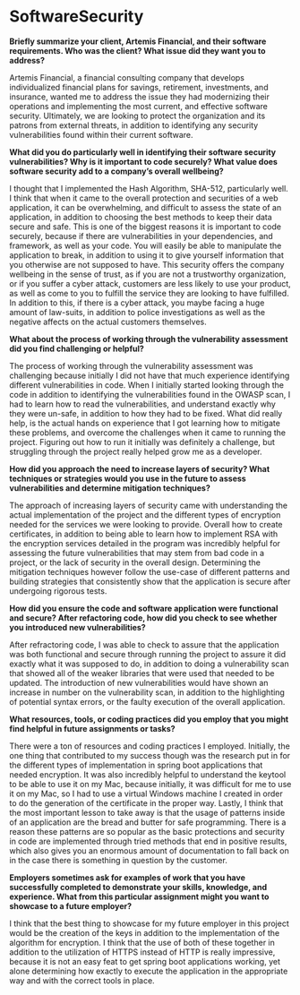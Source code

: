 # SoftwareSecurity
**Briefly summarize your client, Artemis Financial, and their software requirements. Who was the client? What issue did they want you to address?**

Artemis Financial, a financial consulting company that develops individualized financial plans for savings, retirement, investments, and insurance, wanted me to address the issue they had modernizing their operations and implementing the most current, and effective software security. Ultimately, we are looking to protect the organization and its patrons from external threats, in addition to identifying any security vulnerabilities found within their current software.

**What did you do particularly well in identifying their software security vulnerabilities? Why is it important to code securely? What value does software security add to a company’s overall wellbeing?**

I thought that I implemented the Hash Algorithm, SHA-512, particularly well. I think that when it came to the overall protection and securities of a web application, it can be overwhelming, and difficult to assess the state of an application, in addition to choosing the best methods to keep their data secure and safe. This is one of the biggest reasons it is important to code securely, because if there are vulnerabilities in your dependencies, and framework, as well as your code. You will easily be able to manipulate the application to break, in addition to using it to give yourself information that you otherwise are not supposed to have. This security offers the company wellbeing in the sense of trust, as if you are not a trustworthy organization, or if you suffer a cyber attack, customers are less likely to use your product, as well as come to you to fulfill the service they are looking to have fulfilled. In addition to this, if there is a cyber attack, you maybe facing a huge amount of law-suits, in addition to police investigations as well as the negative affects on the actual customers themselves.

**What about the process of working through the vulnerability assessment did you find challenging or helpful?**

The process of working through the vulnerability assessment was challenging because initially I did not have that much experience identifying different vulnerabilities in code. When I initially started looking through the code in addition to identifying the vulnerabilities found in the OWASP scan, I had to learn how to read the vulnerabilities, and understand exactly why they were un-safe, in addition to how they had to be fixed. What did really help, is the actual hands on experience that I got learning how to mitigate these problems, and overcome the challenges when it came to running the project. Figuring out how to run it initially was definitely a challenge, but struggling through the project really helped grow me as a developer.

**How did you approach the need to increase layers of security? What techniques or strategies would you use in the future to assess vulnerabilities and determine mitigation techniques?**

The approach of increasing layers of security came with understanding the actual implementation of the project and the different types of encryption needed for the services we were looking to provide. Overall how to create certificates, in addition to being able to learn how to implement RSA with the encryption services detailed in the program was incredibly helpful for assessing the future vulnerabilities that may stem from bad code in a project, or the lack of security in the overall design. Determining the mitigation techniques however follow the use-case of different patterns and building strategies that consistently show that the application is secure after undergoing rigorous tests. 

**How did you ensure the code and software application were functional and secure? After refactoring code, how did you check to see whether you introduced new vulnerabilities?**

After refractoring code, I was able to check to assure that the application was both functional and secure through running the project to assure it did exactly what it was supposed to do, in addition to doing a vulnerability scan that showed all of the weaker libraries that were used that needed to be updated. The introduction of new vulnerabilities would have shown an increase in number on the vulnerability scan, in addition to the highlighting of potential syntax errors, or the faulty execution of the overall application.

**What resources, tools, or coding practices did you employ that you might find helpful in future assignments or tasks?**

There were a ton of resources and coding practices I employed. Initially, the one thing that contributed to my success though was the research put in for the different types of implementation in spring boot applications that needed encryption. It was also incredibly helpful to understand the keytool to be able to use it on my Mac, because initially, it was difficult for me to use it on my Mac, so I had to use a virtual Windows machine I created in order to do the generation of the certificate in the proper way. Lastly, I think that the most important lesson to take away is that the usage of patterns inside of an application are the bread and butter for safe programming. There is a reason these patterns are so popular as the basic protections and security in code are implemented through tried methods that end in positive results, which also gives you an enormous amount of documentation to fall back on in the case there is something in question by the customer.

**Employers sometimes ask for examples of work that you have successfully completed to demonstrate your skills, knowledge, and experience. What from this particular assignment might you want to showcase to a future employer?**

I think that the best thing to showcase for my future employer in this project would be the creation of the keys in addition to the implementation of the algorithm for encryption. I think that the use of both of these together in addition to the utilization of HTTPS instead of HTTP is really impressive, because it is not an easy feat to get spring boot applications working, yet alone determining how exactly to execute the application in the appropriate way and with the correct tools in place.
